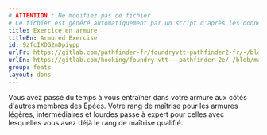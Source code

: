 ```yaml
---
# ATTENTION : Ne modifiez pas ce fichier
# Ce fichier est généré automatiquement par un script d'après les données du module Foundry VTT officiel et de sa traduction
title: Exercice en armure
titleEn: Armored Exercise
id: 9zfcIXDG2mDpiypp
urlFr: https://gitlab.com/pathfinder-fr/foundryvtt-pathfinder2-fr/-/blob/master/data/feats/9zfcIXDG2mDpiypp.htm
urlEn: https://gitlab.com/hooking/foundry-vtt---pathfinder-2e/-/blob/master/packs/data/feats.db/armored-exercise.json
group: feats
layout: dons
---
```

Vous avez passé du temps à vous entraîner dans votre armure aux côtés d'autres membres des Épées. Votre rang de maîtrise pour les armures légères, intermédiaires et lourdes passe à expert pour celles avec lesquelles vous avez déjà le rang de maîtrise qualifié.


